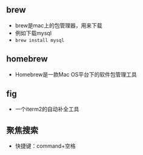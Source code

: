 ## brew

* brew是mac上的包管理器，用来下载
* 例如下载mysql
* `brew install mysql`

## homebrew

* Homebrew是一款Mac OS平台下的软件包管理工具

## fig

* 一个iterm2的自动补全工具

## 聚焦搜索

* 快捷键：command+空格
